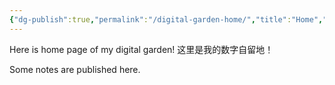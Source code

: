 ```yaml
---
{"dg-publish":true,"permalink":"/digital-garden-home/","title":"Home","tags":["gardenEntry"],"updated":"2025-10-16T18:17:42.271+08:00"}
---
```



Here is home page of my digital garden!
这里是我的数字自留地！

Some notes are published here.